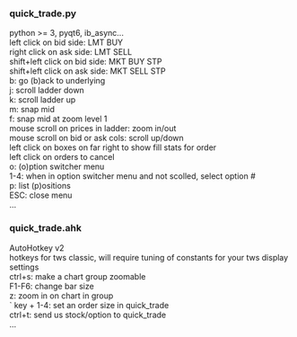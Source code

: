 ### quick_trade.py
python >= 3, pyqt6, ib_async...<br/>
left click on bid side:       LMT BUY<br/>
right click on ask side:      LMT SELL<br/>
shift+left click on bid side: MKT BUY STP<br/>
shift+left click on ask side: MKT SELL STP<br/>
b: go (b)ack to underlying<br/>
j: scroll ladder down<br/>
k: scroll ladder up<br/>
m: snap mid<br/>
f: snap mid at zoom level 1<br/>
mouse scroll on prices in ladder: zoom in/out<br/>
mouse scroll on bid or ask cols: scroll up/down<br/>
left click on boxes on far right to show fill stats for order<br/>
left click on orders to cancel<br/>
o: (o)ption switcher menu<br/>
1-4: when in option switcher menu and not scolled, select option #<br/>
p: list (p)ositions<br/>
ESC: close menu<br/>
...
### quick_trade.ahk
AutoHotkey v2<br/>
hotkeys for tws classic, will require tuning of constants for your tws display settings<br/>
ctrl+s: make a chart group zoomable<br/>
F1-F6: change bar size<br/>
z: zoom in on chart in group<br/>
` key + 1-4: set an order size in quick_trade<br/>
ctrl+t: send us stock/option to quick_trade<br/>
...
